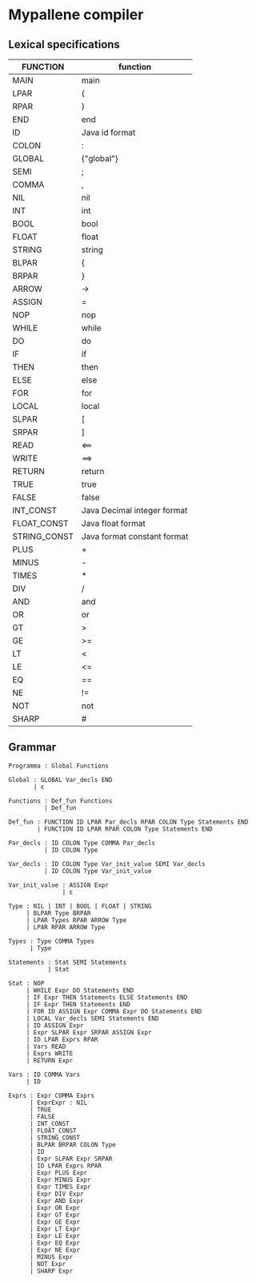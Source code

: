 # Mypallene compiler

## Lexical specifications

| FUNCTION     | function                    |
|--------------|-----------------------------|
| MAIN         | main                        |
| LPAR         | (                           |
| RPAR         | )                           |
| END          | end                         |
| ID           | Java id format              |
| COLON        | :                           |
| GLOBAL       | {"global"}                  |
| SEMI         | ;                           |
| COMMA        | ,                           |
| NIL          | nil                         |
| INT          | int                         |
| BOOL         | bool                        |
| FLOAT        | float                       |
| STRING       | string                      |
| BLPAR        | {                           |
| BRPAR        | }                           |
| ARROW        | ->                          |
| ASSIGN       | =                           |
| NOP          | nop                         |
| WHILE        | while                       |
| DO           | do                          |
| IF           | if                          |
| THEN         | then                        |
| ELSE         | else                        |
| FOR          | for                         |
| LOCAL        | local                       |
| SLPAR        | [                           |
| SRPAR        | ]                           |
| READ         | <==                         |
| WRITE        | ==>                         |
| RETURN       | return                      |
| TRUE         | true                        |
| FALSE        | false                       |
| INT_CONST    | Java Decimal integer format |
| FLOAT_CONST  | Java float format           |
| STRING_CONST | Java format constant format |
| PLUS         | +                           |
| MINUS        | -                           |
| TIMES        | *                           |
| DIV          | /                           |
| AND          | and                         |
| OR           | or                          |
| GT           | >                           |
| GE           | >=                          |
| LT           | <                           |
| LE           | <=                          |
| EQ           | ==                          |
| NE           | !=                          |
| NOT          | not                         |
| SHARP        | #                           |

## Grammar 
```
Programma : Global Functions

Global : GLOBAL Var_decls END
       | ε

Functions : Def_fun Functions
          | Def_fun

Def_fun : FUNCTION ID LPAR Par_decls RPAR COLON Type Statements END
        | FUNCTION ID LPAR RPAR COLON Type Statements END

Par_decls : ID COLON Type COMMA Par_decls
          | ID COLON Type

Var_decls : ID COLON Type Var_init_value SEMI Var_decls
          | ID COLON Type Var_init_value

Var_init_value : ASSIGN Expr
               | ε

Type : NIL | INT | BOOL | FLOAT | STRING
     | BLPAR Type BRPAR
     | LPAR Types RPAR ARROW Type
     | LPAR RPAR ARROW Type
   
Types : Type COMMA Types
      | Type
   
Statements : Stat SEMI Statements
           | Stat
   
Stat : NOP
     | WHILE Expr DO Statements END
     | IF Expr THEN Statements ELSE Statements END
     | IF Expr THEN Statements END
     | FOR ID ASSIGN Expr COMMA Expr DO Statements END
     | LOCAL Var_decls SEMI Statements END
     | ID ASSIGN Expr
     | Expr SLPAR Expr SRPAR ASSIGN Expr
     | ID LPAR Exprs RPAR
     | Vars READ
     | Exprs WRITE
     | RETURN Expr
   
Vars : ID COMMA Vars
     | ID
   
Exprs : Expr COMMA Exprs
      | ExprExpr : NIL
      | TRUE
      | FALSE
      | INT_CONST
      | FLOAT_CONST
      | STRING_CONST
      | BLPAR BRPAR COLON Type
      | ID
      | Expr SLPAR Expr SRPAR
      | ID LPAR Exprs RPAR
      | Expr PLUS Expr
      | Expr MINUS Expr
      | Expr TIMES Expr
      | Expr DIV Expr
      | Expr AND Expr
      | Expr OR Expr
      | Expr GT Expr
      | Expr GE Expr
      | Expr LT Expr
      | Expr LE Expr
      | Expr EQ Expr
      | Expr NE Expr
      | MINUS Expr
      | NOT Expr
      | SHARP Expr
```
